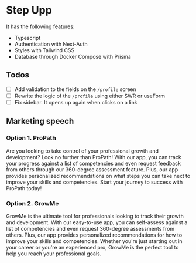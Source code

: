 # Step Upp

It has the following features:

- Typescript
- Authentication with Next-Auth
- Styles with Tailwind CSS
- Database through Docker Compose with Prisma

## Todos

- [ ] Add validation to the fields on the `/profile` screen
- [ ] Rewrite the logic of the `/profile` using either SWR or useForm
- [ ] Fix sidebar. It opens up again when clicks on a link

## Marketing speech

### Option 1. ProPath

Are you looking to take control of your professional growth and development? Look no further than ProPath! With our app, you can track your progress against a list of competencies and even request feedback from others through our 360-degree assessment feature. Plus, our app provides personalized recommendations on what steps you can take next to improve your skills and competencies. Start your journey to success with ProPath today!

### Option 2. GrowMe

GrowMe is the ultimate tool for professionals looking to track their growth and development. With our easy-to-use app, you can self-assess against a list of competencies and even request 360-degree assessments from others. Plus, our app provides personalized recommendations for how to improve your skills and competencies. Whether you're just starting out in your career or you're an experienced pro, GrowMe is the perfect tool to help you reach your professional goals.
